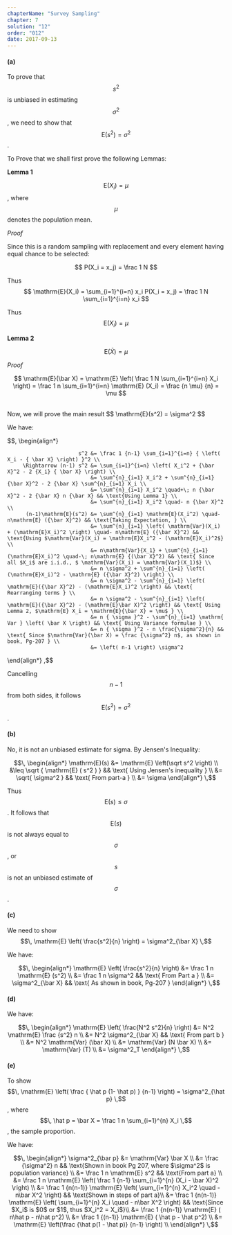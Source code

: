 ```yaml
---
chapterName: "Survey Sampling"
chapter: 7
solution: "12"
order: "012"
date: 2017-09-13
---
```


#### (a) ##

To prove that $$ s^2 $$ is unbiased in estimating $$ \sigma^2 $$, we need to show that $$ \mathrm{E}(s^2) = \sigma^2 $$.

To Prove that we shall first prove the following Lemmas:

**Lemma 1**

$$ \mathrm{E}(X_i) = \mu $$, where $$ \mu $$ denotes the population mean.

*Proof*

Since this is a random sampling with replacement and every element having equal chance to be selected:

$$ P(X_i = x_j) = \frac 1 N $$

Thus $$ \mathrm{E}(X_i) = \sum_{i=1}^{i=n} x_i P(X_i = x_j) = \frac 1 N \sum_{i=1}^{i=n} x_i $$

Thus $$ \mathrm{E}(X_i) = \mu $$

**Lemma 2**

$$ \mathrm{E}(\bar X) = \mu $$

*Proof*

$$ \mathrm{E}(\bar X) = \mathrm{E} \left( \frac 1 N \sum_{i=1}^{i=n} X_i \right) = \frac 1 n \sum_{i=1}^{i=n} \mathrm{E} (X_i) = \frac {n \mu} {n} = \mu $$

<br/>
Now, we will prove the main result $$ \mathrm{E}(s^2) = \sigma^2 $$

We have: 

$$\,
\begin{align*}

                           s^2 &= \frac 1 {n-1} \sum_{i=1}^{i=n} { \left( X_i - { \bar X} \right) }^2 \\
         \Rightarrow (n-1) s^2 &= \sum_{i=1}^{i=n} \left( X_i^2 + {\bar X}^2 - 2 {X_i} { \bar X} \right) \\
                               &= \sum^{n}_{i=1} X_i^2 + \sum^{n}_{i=1} {\bar X}^2 - 2 {\bar X} \sum^{n}_{i=1} X_i \\
                               &= \sum^{n}_{i=1} X_i^2 \quad+\; n {\bar X}^2 - 2 {\bar X} n {\bar X} && \text{Using Lemma 1} \\
                               &= \sum^{n}_{i=1} X_i^2 \quad- n {\bar X}^2 \\
          (n-1)\mathrm{E}(s^2) &= \sum^{n}_{i=1} \mathrm{E}(X_i^2) \quad- n\mathrm{E} ({\bar X}^2) && \text{Taking Expectation, } \\
							   &= \sum^{n}_{i=1} \left( \mathrm{Var}(X_i) + (\mathrm{E}X_i)^2 \right) \quad- n\mathrm{E} ({\bar X}^2) && \text{Using $\mathrm{Var}(X_i) = \mathrm{E}X_i^2 - (\mathrm{E}X_i)^2$} \\
							   &= n\mathrm{Var}{X_1} + \sum^{n}_{i=1}(\mathrm{E}X_i)^2 \quad-\; n\mathrm{E} {(\bar X}^2) && \text{ Since all $X_i$ are i.i.d., $ \mathrm{Var}(X_i) = \mathrm{Var}(X_1)$} \\
							   &= n \sigma^2 + \sum^{n}_{i=1} \left( (\mathrm{E}X_i)^2 - \mathrm{E} ({\bar X}^2) \right) \\ 
							   &= n \sigma^2 - \sum^{n}_{i=1} \left( \mathrm{E}({\bar X}^2) - (\mathrm{E}X_i)^2 \right) && \text{ Rearranging terms } \\
							   &= n \sigma^2 - \sum^{n}_{i=1} \left( \mathrm{E}({\bar X}^2) - (\mathrm{E}\bar X)^2 \right) && \text{ Using Lemma 2, $\mathrm{E} X_i = \mathrm{E}{\bar X} = \mu$ } \\ 
							   &= n { \sigma }^2 - \sum^{n}_{i=1} \mathrm{ Var } \left( \bar X \right) && \text{ Using Variance formulae } \\
							   &= n { \sigma }^2 - n \frac{\sigma^2}{n} && \text{ Since $\mathrm{Var}(\bar X) = \frac {\sigma^2} n$, as shown in book, Pg-207 } \\ 
							   &= \left( n-1 \right) \sigma^2
\end{align*}
\,$$

Cancelling $$ n-1 $$ from both sides, it follows $$ \mathrm{E}(s^2) = \sigma^2 $$.

#### (b) ####

No, it is not an unbiased estimate for sigma. By Jensen's Inequality:

$$\,
\begin{align*}
\mathrm{E}(s) &= \mathrm{E} \left(\sqrt s^2 \right) \\ 
			  &\leq \sqrt { \mathrm{E} ( s^2 ) } && \text{ Using Jensen's inequality } \\
			  &= \sqrt{ \sigma^2 } && \text{ From part-a } \\
			  &= \sigma
\end{align*}
\,$$

Thus $$\, \mathrm{E}(s) \leq \sigma \,$$. It follows that $$\, \mathrm{E}(s) \,$$ is not always equal to $$ \sigma $$, or $$ s $$ is not an unbiased estimate of $$ \sigma $$.

#### (c) ####

We need to show $$\, \mathrm{E} \left( \frac{s^2}{n} \right) = \sigma^2_{\bar X} \,$$

We have:

$$\, 
\begin{align*}
	\mathrm{E} \left( \frac{s^2}{n} \right)	&= \frac 1 n \mathrm{E} (s^2) \\
											&= \frac 1 n \sigma^2 && \text{ From Part a } \\
											&= \sigma^2_{\bar X} && \text{ As shown in book, Pg-207 } 
\end{align*}
\,$$

#### (d) ####

We have:

$$\,
\begin{align*}
	\mathrm{E} \left( \frac{N^2 s^2}{n} \right) &= N^2 \mathrm{E} \frac {s^2} n \\
												&= N^2 \sigma^2_{\bar X} && \text{ From part b } \\
												&= N^2 \mathrm{Var} (\bar X) \\
												&= \mathrm{Var} (N \bar X) \\
												&= \mathrm{Var} (T) \\
												&= \sigma^2_T
\end{align*}
\,$$

#### (e) ####

To show $$\, \mathrm{E} \left( \frac { \hat p (1- \hat p) } {n-1} \right) = \sigma^2_{\hat p} \,$$, where $$\, \hat p = \bar X = \frac 1 n \sum_{i=1}^{n} X_i \,$$, the sample proportion.

We have:

$$\, 
\begin{align*}
\sigma^2_{\bar p} &= \mathrm{Var} \bar X \\
				  &= \frac {\sigma^2} n && \text{Shown in book Pg 207, where $\sigma^2$ is population variance} \\
				  &= \frac 1 n \mathrm{E} s^2 && \text{From part a} \\
				  &= \frac 1 n \mathrm{E} \left( \frac 1 {n-1} \sum_{i=1}^{n}  (X_i - \bar X)^2 \right) \\
				  &= \frac 1 {n(n-1)} \mathrm{E} \left( \sum_{i=1}^{n} X_i^2 \quad - n\bar X^2 \right) && \text{Shown in steps of part a}\\
				  &= \frac 1 {n(n-1)} \mathrm{E} \left( \sum_{i=1}^{n} X_i \quad - n\bar X^2 \right) && \text{Since $X_i$ is $0$ or $1$, thus $X_i^2 = X_i$}\\
				  &= \frac 1 {n(n-1)} \mathrm{E} ( n\hat p - n\hat p^2) \\
				  &= \frac 1 {(n-1)} \mathrm{E} ( \hat p - \hat p^2) \\
				  &= \mathrm{E} \left(\frac {\hat p(1 - \hat p)} {n-1} \right) \\
\end{align*}
\,$$

